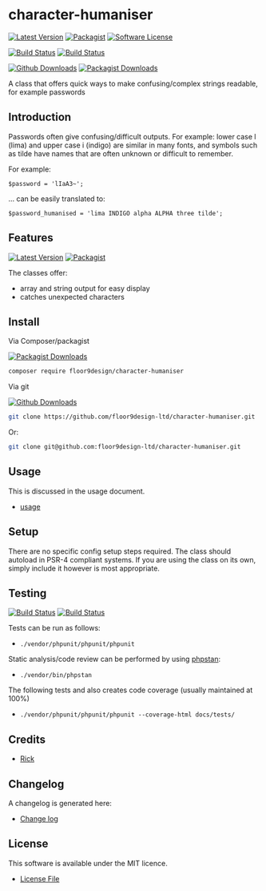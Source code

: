 # character-humaniser

[![Latest Version](https://img.shields.io/github/v/release/floor9design-ltd/character-humaniser?include_prereleases&style=plastic)](https://github.com/floor9design-ltd/character-humaniser/releases)
[![Packagist](https://img.shields.io/packagist/v/floor9design/character-humaniser?style=plastic)](https://packagist.org/packages/floor9design/character-humaniser)
[![Software License](https://img.shields.io/badge/license-MIT-brightgreen.svg?style=plastic)](LICENCE.md)

[![Build Status](https://img.shields.io/travis/floor9design-ltd/character-humaniser?style=plastic)](https://travis-ci.com/github/floor9design-ltd/character-humaniser)
[![Build Status](https://img.shields.io/codecov/c/github/floor9design-ltd/character-humaniser?style=plastic)](https://codecov.io/gh/floor9design-ltd/character-humaniser)

[![Github Downloads](https://img.shields.io/github/downloads/floor9design-ltd/character-humaniser/total?style=plastic)](https://github.com/floor9design-ltd/character-humaniser)
[![Packagist Downloads](https://img.shields.io/packagist/dt/floor9design/character-humaniser?style=plastic)](https://packagist.org/packages/floor9design/character-humaniser)


A class that offers quick ways to make confusing/complex strings readable, for example passwords

## Introduction

Passwords often give confusing/difficult outputs. For example: lower case l (lima) and upper case i (indigo) are 
similar in many fonts, and symbols such as tilde have names that are often unknown or difficult to remember.

For example:

```
$password = 'lIaA3~';
```

... can be easily translated to:

```
$password_humanised = 'lima INDIGO alpha ALPHA three tilde';
```

## Features

[![Latest Version](https://img.shields.io/github/v/release/floor9design-ltd/character-humaniser?include_prereleases&style=plastic)](https://github.com/floor9design-ltd/character-humaniser/releases)
[![Packagist](https://img.shields.io/packagist/v/floor9design/character-humaniser?style=plastic)](https://packagist.org/packages/floor9design/character-humaniser)

The classes offer:

* array and string output for easy display
* catches unexpected characters

## Install

Via Composer/packagist

[![Packagist Downloads](https://img.shields.io/packagist/dt/floor9design/character-humaniser?style=plastic)](https://packagist.org/packages/floor9design/character-humaniser)

``` bash
composer require floor9design/character-humaniser
```

Via git

[![Github Downloads](https://img.shields.io/github/downloads/floor9design-ltd/character-humaniser/total?style=plastic)](https://github.com/floor9design-ltd/character-humaniser)

``` bash
git clone https://github.com/floor9design-ltd/character-humaniser.git
```
Or: 
``` bash
git clone git@github.com:floor9design-ltd/character-humaniser.git
```

## Usage

This is discussed in the usage document.

* [usage](docs/project/usage.md)

## Setup

There are no specific config setup steps required. 
The class should autoload in PSR-4 compliant systems. If you are using the class on its own, simply include it 
however is most appropriate.

## Testing

[![Build Status](https://img.shields.io/travis/floor9design-ltd/character-humaniser?style=plastic)](https://travis-ci.com/github/floor9design-ltd/character-humaniser)
[![Build Status](https://img.shields.io/codecov/c/github/floor9design-ltd/character-humaniser?style=plastic)](https://codecov.io/gh/floor9design-ltd/character-humaniser)

Tests can be run as follows:

* `./vendor/phpunit/phpunit/phpunit`

Static analysis/code review can be performed by using [phpstan](https://phpstan.org/):

* `./vendor/bin/phpstan`

The following tests and also creates code coverage (usually maintained at 100%)

* `./vendor/phpunit/phpunit/phpunit --coverage-html docs/tests/`

## Credits

- [Rick](https://github.com/elb98rm)

## Changelog

A changelog is generated here:

* [Change log](CHANGELOG.md)

## License

This software is available under the MIT licence. 

* [License File](LICENCE.md)
